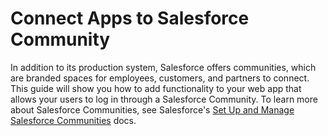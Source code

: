 # Connect Apps to Salesforce Community
In addition to its production system, Salesforce offers communities, which are branded spaces for employees, customers, and partners to connect. This guide will show you how to add functionality to your web app that allows your users to log in through a Salesforce Community.
To learn more about Salesforce Communities, see Salesforce's [Set Up and Manage Salesforce Communities](https://help.salesforce.com/articleView?id=networks_overview.htm&type=5) docs.

